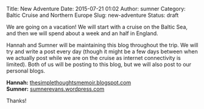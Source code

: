 Title: New Adventure
Date: 2015-07-21 01:02
Author: sumner
Category: Baltic Cruise and Northern Europe
Slug: new-adventure
Status: draft

We are going on a vacation! We will start with a cruise on the Baltic
Sea, and then we will spend about a week and an half in England.

Hannah and Sumner will be maintaining this blog throughout the trip. We
will try and write a post every day (though it might be a few days
between when we actually post while we are on the cruise as internet
connectivity is limited). Both of us will be posting to this blog, but
we will also post to our personal blogs.

**Hannah:** [thesimplethoughtsmemoir.blogspot.com](http://thesimplethoughtsmemoir.blogspot.com/)
<br>
**Sumner:** [sumnerevans.wordpress.com](https://sumnerevans.wordpress.com/)

Thanks!
